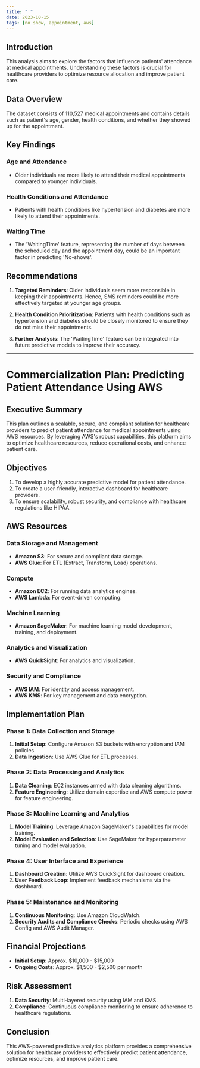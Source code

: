 ```yaml
---
title: " "
date: 2023-10-15
tags: [no show, appointment, aws]
---
```


## Introduction

This analysis aims to explore the factors that influence patients' attendance at medical appointments. Understanding these factors is crucial for healthcare providers to optimize resource allocation and improve patient care.

## Data Overview

The dataset consists of 110,527 medical appointments and contains details such as patient's age, gender, health conditions, and whether they showed up for the appointment.

## Key Findings

### Age and Attendance

- Older individuals are more likely to attend their medical appointments compared to younger individuals.

### Health Conditions and Attendance

- Patients with health conditions like hypertension and diabetes are more likely to attend their appointments.

### Waiting Time

- The 'WaitingTime' feature, representing the number of days between the scheduled day and the appointment day, could be an important factor in predicting 'No-shows'.

## Recommendations

1. **Targeted Reminders**: Older individuals seem more responsible in keeping their appointments. Hence, SMS reminders could be more effectively targeted at younger age groups.

2. **Health Condition Prioritization**: Patients with health conditions such as hypertension and diabetes should be closely monitored to ensure they do not miss their appointments.

3. **Further Analysis**: The 'WaitingTime' feature can be integrated into future predictive models to improve their accuracy.

---

# Commercialization Plan: Predicting Patient Attendance Using AWS

## Executive Summary

This plan outlines a scalable, secure, and compliant solution for healthcare providers to predict patient attendance for medical appointments using AWS resources. By leveraging AWS's robust capabilities, this platform aims to optimize healthcare resources, reduce operational costs, and enhance patient care.

## Objectives

1. To develop a highly accurate predictive model for patient attendance.
2. To create a user-friendly, interactive dashboard for healthcare providers.
3. To ensure scalability, robust security, and compliance with healthcare regulations like HIPAA.

## AWS Resources

### Data Storage and Management

- **Amazon S3**: For secure and compliant data storage.
- **AWS Glue**: For ETL (Extract, Transform, Load) operations.

### Compute

- **Amazon EC2**: For running data analytics engines.
- **AWS Lambda**: For event-driven computing.

### Machine Learning

- **Amazon SageMaker**: For machine learning model development, training, and deployment.

### Analytics and Visualization

- **AWS QuickSight**: For analytics and visualization.

### Security and Compliance

- **AWS IAM**: For identity and access management.
- **AWS KMS**: For key management and data encryption.

## Implementation Plan

### Phase 1: Data Collection and Storage

1. **Initial Setup**: Configure Amazon S3 buckets with encryption and IAM policies.
2. **Data Ingestion**: Use AWS Glue for ETL processes.

### Phase 2: Data Processing and Analytics

1. **Data Cleaning**: EC2 instances armed with data cleaning algorithms.
2. **Feature Engineering**: Utilize domain expertise and AWS compute power for feature engineering.

### Phase 3: Machine Learning and Analytics

1. **Model Training**: Leverage Amazon SageMaker's capabilities for model training.
2. **Model Evaluation and Selection**: Use SageMaker for hyperparameter tuning and model evaluation.

### Phase 4: User Interface and Experience

1. **Dashboard Creation**: Utilize AWS QuickSight for dashboard creation.
2. **User Feedback Loop**: Implement feedback mechanisms via the dashboard.

### Phase 5: Maintenance and Monitoring

1. **Continuous Monitoring**: Use Amazon CloudWatch.
2. **Security Audits and Compliance Checks**: Periodic checks using AWS Config and AWS Audit Manager.

## Financial Projections

- **Initial Setup**: Approx. $10,000 - $15,000
- **Ongoing Costs**: Approx. $1,500 - $2,500 per month

## Risk Assessment

1. **Data Security**: Multi-layered security using IAM and KMS.
2. **Compliance**: Continuous compliance monitoring to ensure adherence to healthcare regulations.

## Conclusion

This AWS-powered predictive analytics platform provides a comprehensive solution for healthcare providers to effectively predict patient attendance, optimize resources, and improve patient care.

